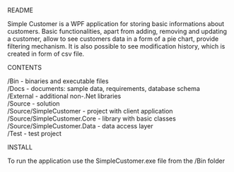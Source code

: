 README

Simple Customer is a WPF application for storing basic informations about customers. Basic functionalities, apart from adding, removing and updating a customer, allow to see customers data in a form of a pie chart, provide filtering mechanism. It is also possible to see modification history, which is created in form of csv file.

CONTENTS

/Bin                            - binaries and executable files  
/Docs                           - documents: sample data, requirements, database schema  
/External                       - additional non-.Net libraries  
/Source                         - solution  
/Source/SimpleCustomer          - project with client application  
/Source/SimpleCustomer.Core     - library with basic classes  
/Source/SimpleCustomer.Data     - data access layer  
/Test                           - test project  

INSTALL

To run the application use the SimpleCustomer.exe file from the /Bin folder
